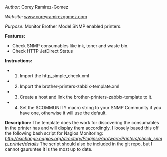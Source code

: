 *Author:* Corey Ramirez-Gomez

*Website:* www.coreyramirezgomez.com

*Purpose:* Monitor Brother Model SNMP enabled printers.

**Features:**
+ Check SNMP consumables like ink, toner and waste bin.
+ Check HTTP JetDirect Status

**Instructions:**
+ 1. Import the http_simple_check.xml
+ 2. Import the brother-printers-zabbix-template.xml
+ 3. Create a host and link the brother-printers-zabbix-template to it.
+ 4. Set the $COMMUNITY macro string to your SNMP Community if you have one, otherwise it will use the default.

**Description:** The template does the work for discovering the consumables in the printer has and will display them accordingly. I loosely based this off the following bash script for Nagios Monitoring: *http://exchange.nagios.org/directory/Plugins/Hardware/Printers/check_snmp_printer/details*
The script should also be included in the git repo, but I cannot gauruntee it is the most up to date.
